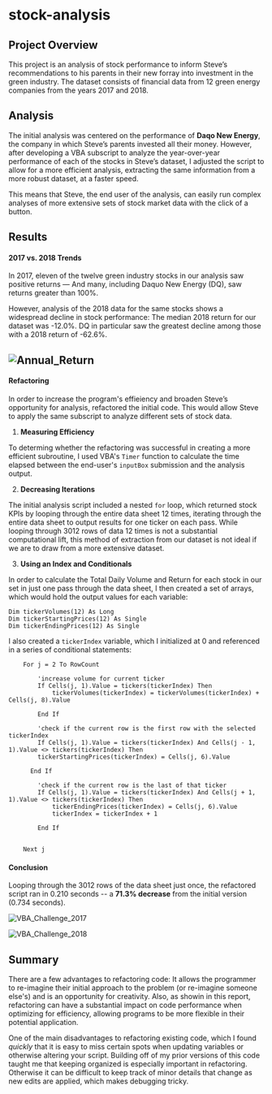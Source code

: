 # stock-analysis

## Project Overview

This project is an analysis of stock performance to inform Steve’s recommendations to his parents in their new forray into investment in the green industry. The dataset consists of financial data from 12 green energy companies from the years 2017 and 2018. 

## Analysis

The initial analysis was centered on the performance of **Daqo New Energy**, the company in which Steve’s parents invested all their money. However, after developing a VBA subscript to analyze the year-over-year performance of each of the stocks in Steve’s dataset, I adjusted the script to allow for a more efficient analysis, extracting the same information from a more robust dataset, at a faster speed. 

This means that Steve, the end user of the analysis, can easily run complex analyses of more extensive sets of stock market data with the click of a button.

## Results

#### 2017 vs. 2018 Trends
In 2017, eleven of the twelve green industry stocks in our analysis saw positive returns — And many, including Daquo New Energy (DQ), saw returns greater than 100%. 

However, analysis of the 2018 data for the same stocks shows a widespread decline in stock performance: The median 2018 return for our dataset was -12.0%. DQ in particular saw the greatest decline among those with a 2018 return of -62.6%.

![Annual_Return](https://user-images.githubusercontent.com/82285562/116794291-85ff1a00-aa91-11eb-9da4-5dddbdf46402.png)
---

#### Refactoring
In order to increase the program's effieiency and broaden Steve’s opportunity for analysis, refactored the initial code. This would allow Steve to apply the same subscript to analyze different sets of stock data.

1. **Measuring Efficiency**

To determing whether the refactoring was successful in creating a more efficient subroutine, I used VBA's `Timer` function to calculate the time elapsed between the end-user's `inputBox` submission and the analysis output.

2. **Decreasing Iterations**

The initial analysis script included a nested `for` loop, which returned stock KPIs by looping through the entire data sheet 12 times, iterating through the entire data sheet to output results for one ticker on each pass. While looping through 3012 rows of data 12 times is not a substantial computational lift, this method of extraction from our dataset is not ideal if we are to draw from a more extensive dataset.

3. **Using an Index and Conditionals**

In order to calculate the Total Daily Volume and Return for each stock in our set in just one pass through the data sheet, I then created a set of arrays, which would hold the output values for each variable:
```
Dim tickerVolumes(12) As Long
Dim tickerStartingPrices(12) As Single
Dim tickerEndingPrices(12) As Single
```
I also created a `tickerIndex` variable, which I initialized at 0 and referenced in a series of conditional statements:
```
    For j = 2 To RowCount
                        
        'increase volume for current ticker
        If Cells(j, 1).Value = tickers(tickerIndex) Then
            tickerVolumes(tickerIndex) = tickerVolumes(tickerIndex) + Cells(j, 8).Value
                        
        End If
        
        'check if the current row is the first row with the selected tickerIndex
        If Cells(j, 1).Value = tickers(tickerIndex) And Cells(j - 1, 1).Value <> tickers(tickerIndex) Then
        tickerStartingPrices(tickerIndex) = Cells(j, 6).Value
                        
      End If
                        
        'check if the current row is the last of that ticker
        If Cells(j, 1).Value = tickers(tickerIndex) And Cells(j + 1, 1).Value <> tickers(tickerIndex) Then
            tickerEndingPrices(tickerIndex) = Cells(j, 6).Value
            tickerIndex = tickerIndex + 1
                            
        End If
                
                    
    Next j
```
#### Conclusion
Looping through the 3012 rows of the data sheet just once, the refactored script ran in 0.210 seconds -- a **71.3% decrease** from the initial version (0.734 seconds).

![VBA_Challenge_2017](https://user-images.githubusercontent.com/82285562/116794299-a038f800-aa91-11eb-9983-2fedf86fbbc1.png)

![VBA_Challenge_2018](https://user-images.githubusercontent.com/82285562/116794301-a333e880-aa91-11eb-9b3c-3c87d7f16d2e.png)

## Summary
There are a few advantages to refactoring code: It allows the programmer to re-imagine their initial approach to the problem (or re-imagine someone else's) and is an opportunity for creativity. Also, as showin in this report, refactoring can have a substantial impact on code performance when optimizing for efficiency, allowing programs to be more flexible in their potential application.
 
One of the main disadvantages to refactoring existing code, which I found *quickly* that it is easy to miss certain spots when updating variables or otherwise altering your script. Building off of my prior versions of this code taught me that keeping organized is especially important in refactoring. Otherwise it can be difficult to keep track of minor details that change as new edits are applied, which makes debugging tricky.



